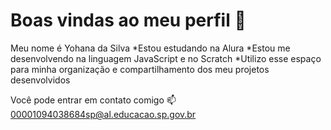 # Boas vindas ao meu perfil 💙
Meu nome é Yohana da Silva
*Estou estudando na Alura
*Estou me desenvolvendo na linguagem JavaScript e no Scratch
*Utilizo esse espaço para minha organização e compartilhamento dos meu projetos desenvolvidos

Você pode entrar em contato comigo 📫
00001094038684sp@al.educacao.sp.gov.br
